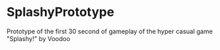 # SplashyPrototype
Prototype of the first 30 second of gameplay of the hyper casual game "Splashy!" by Voodoo

